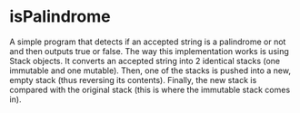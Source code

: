 # isPalindrome

A simple program that detects if an accepted string is a palindrome or not and then outputs true or false. The way this implementation works is using Stack objects. It converts an accepted string into 2 identical stacks (one immutable and one mutable). Then, one of the stacks is pushed into a new, empty stack (thus reversing its contents). Finally, the new stack is compared with the original stack (this is where the immutable stack comes in).
